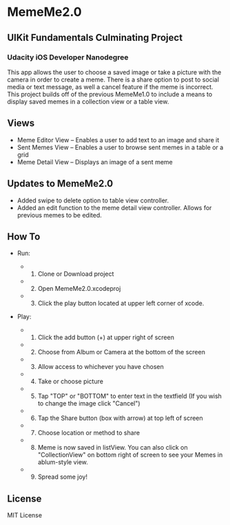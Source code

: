 # MemeMe2.0
## UIKit Fundamentals Culminating Project
### Udacity iOS Developer Nanodegree

This app allows the user to choose a saved image or take a picture with the camera in order to create a meme. There is a share option to post to social media or text message, as well a cancel feature if the meme is incorrect. 
This project builds off of the previous MemeMe1.0 to include a means to display saved memes in a collection view or a table view. 

## Views
* Meme Editor View – Enables a user to add text to an image and share it
* Sent Memes View – Enables a user to browse sent memes in a table or a grid
* Meme Detail View – Displays an image of a sent meme

## Updates to MemeMe2.0
* Added swipe to delete option to table view controller.
* Added an edit function to the meme detail view controller. Allows for previous memes to be edited. 

## How To
* Run:
  * 1. Clone or Download project
  * 2. Open MemeMe2.0.xcodeproj
  * 3. Click the play button located at upper left corner of xcode.
  
* Play: 
  * 1. Click the add button (+) at upper right of screen
  * 2. Choose from Album or Camera at the bottom of the screen
  * 3. Allow access to whichever you have chosen
  * 4. Take or choose picture
  * 5. Tap "TOP" or "BOTTOM" to enter text in the textfield (If you wish to change the image click "Cancel")
  * 6. Tap the Share button (box with arrow) at top left of screen
  * 7. Choose location or method to share
  * 8. Meme is now saved in listView. You can also click on "CollectionView" on bottom right of screen to see your Memes in ablum-style view.
  * 9. Spread some joy!
    

## License
MIT License
